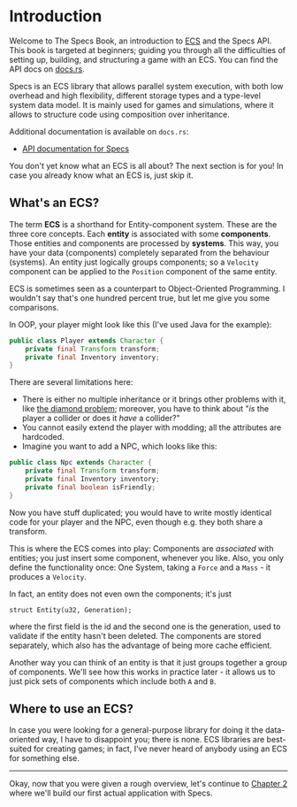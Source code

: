 # Introduction

Welcome to The Specs Book, an introduction to [ECS] and the Specs API.
This book is targeted at beginners; guiding you through all the difficulties of
setting up, building, and structuring a game with an ECS.
You can find the API docs on [docs.rs](https://docs.rs/specs).

[ECS]: https://en.wikipedia.org/wiki/Entity–component–system

Specs is an ECS library that allows parallel system execution, with both low
overhead and high flexibility, different storage types and a type-level
system data model. It is mainly used for games and simulations, where it allows
to structure code using composition over inheritance.

Additional documentation is available on `docs.rs`:

* [API documentation for Specs](https://docs.rs/specs)

You don't yet know what an ECS is all about? The next section
is for you! In case you already know what an ECS is, just skip it.

## What's an ECS?

The term **ECS** is a shorthand for Entity-component system. These are the three
core concepts. Each **entity** is associated with some **components**. Those entities and
components are processed by **systems**. This way, you have your data (components)
completely separated from the behaviour (systems). An entity just logically
groups components; so a `Velocity` component can be applied to the `Position` component
of the same entity.

ECS is sometimes seen as a counterpart to Object-Oriented Programming. I wouldn't
say that's one hundred percent true, but let me give you some comparisons.

In OOP, your player might look like this (I've used Java for the example):

```java
public class Player extends Character {
    private final Transform transform;
    private final Inventory inventory;
}
```

There are several limitations here:

* There is either no multiple inheritance or it brings other problems with it,
  like [the diamond problem][dp]; moreover, you have to think about "*is* the player
  a collider or does it *have* a collider?"
* You cannot easily extend the player with modding; all the attributes are hardcoded.
* Imagine you want to add a NPC, which looks like this:

[dp]: https://en.wikipedia.org/wiki/Multiple_inheritance#The_diamond_problem

```java
public class Npc extends Character {
    private final Transform transform;
    private final Inventory inventory;
    private final boolean isFriendly;
}
```

Now you have stuff duplicated; you would have to write mostly identical code for
your player and the NPC, even though e.g. they both share a transform.

This is where the ECS comes into play: Components are *associated* with entities;
you just insert some component, whenever you like. Also, you only define the functionality
once: One System, taking a `Force` and a `Mass` - it produces a `Velocity`.

In fact, an entity does not even own the components; it's just

```rust,ignore
struct Entity(u32, Generation);
```

where the first field is the id and the second one is the generation, used to validate
if the entity hasn't been deleted. The components are stored separately, which
also has the advantage of being more cache efficient.

Another way you can think of an entity is that it just
groups together a group of components. We'll see how this works
in practice later - it allows us to just pick sets of components
which include both `A` and `B`.

## Where to use an ECS?

In case you were looking for a general-purpose library for doing it
the data-oriented way, I have to disappoint you; there is none.
ECS libraries are best-suited for creating games; in fact, I've never
heard of anybody using an ECS for something else.

---

Okay, now that you were given a rough overview, let's continue
to [Chapter 2][c2] where we'll build our first actual application with Specs.

[am]: https://www.amethyst.rs
[ra]: https://github.com/nikomatsakis/rayon
[c2]: ./02_hello_world.html
